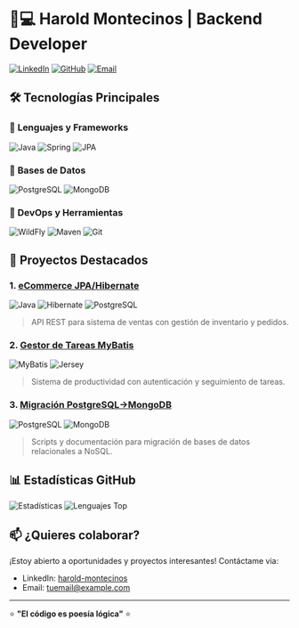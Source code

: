 
# 👨💻 **Harold Montecinos** | Backend Developer

[![LinkedIn](https://img.shields.io/badge/LinkedIn-0077B5?style=for-the-badge&logo=linkedin&logoColor=white)](https://www.linkedin.com/in/harold-montecinos/)
[![GitHub](https://img.shields.io/badge/GitHub-100000?style=for-the-badge&logo=github&logoColor=white)](https://github.com/harold-20-06)
[![Email](https://img.shields.io/badge/Gmail-D14836?style=for-the-badge&logo=gmail&logoColor=white)](mailto:tuemail@example.com)

## 🛠 **Tecnologías Principales**

### 🔹 **Lenguajes y Frameworks**
![Java](https://img.shields.io/badge/Java-ED8B00?style=for-the-badge&logo=openjdk&logoColor=white)
![Spring](https://img.shields.io/badge/Spring-6DB33F?style=for-the-badge&logo=spring&logoColor=white)
![JPA](https://img.shields.io/badge/JPA-Hibernate-59666C?style=for-the-badge&logo=hibernate&logoColor=white)

### 🔹 **Bases de Datos**
![PostgreSQL](https://img.shields.io/badge/PostgreSQL-316192?style=for-the-badge&logo=postgresql&logoColor=white)
![MongoDB](https://img.shields.io/badge/MongoDB-4EA94B?style=for-the-badge&logo=mongodb&logoColor=white)

### 🔹 **DevOps y Herramientas**
![WildFly](https://img.shields.io/badge/WildFly-FF9900?style=for-the-badge&logo=wildfly&logoColor=white)
![Maven](https://img.shields.io/badge/Maven-C71A36?style=for-the-badge&logo=apache-maven&logoColor=white)
![Git](https://img.shields.io/badge/Git-F05032?style=for-the-badge&logo=git&logoColor=white)

## 🚀 **Proyectos Destacados**

### 1. [eCommerce JPA/Hibernate](https://github.com/harold-20-06/ecommerce-JPA-HIBERNATE-CFX-SOAP)
![Java](https://img.shields.io/badge/-Java-f89820) ![Hibernate](https://img.shields.io/badge/-Hibernate-59666C) ![PostgreSQL](https://img.shields.io/badge/-PostgreSQL-336791)
> API REST para sistema de ventas con gestión de inventario y pedidos.

### 2. [Gestor de Tareas MyBatis](https://github.com/harold-20-06/GestionDeTareas-MyBatis-Rest-Jersey)
![MyBatis](https://img.shields.io/badge/-MyBatis-A91E22) ![Jersey](https://img.shields.io/badge/-Jersey-76B9E0)
> Sistema de productividad con autenticación y seguimiento de tareas.

### 3. [Migración PostgreSQL→MongoDB](https://github.com/harold-20-06/Migracion_Postgresql-MongoDB)
![PostgreSQL](https://img.shields.io/badge/-PostgreSQL-336791) ![MongoDB](https://img.shields.io/badge/-MongoDB-47A248)
> Scripts y documentación para migración de bases de datos relacionales a NoSQL.

## 📊 **Estadísticas GitHub**
![Estadísticas](https://github-readme-stats.vercel.app/api?username=harold-20-06&show_icons=true&theme=radical&hide_border=true)
![Lenguajes Top](https://github-readme-stats.vercel.app/api/top-langs/?username=harold-20-06&layout=compact&theme=radical&hide_border=true)

## 📫 **¿Quieres colaborar?**
¡Estoy abierto a oportunidades y proyectos interesantes! Contáctame via:
- LinkedIn: [harold-montecinos](https://www.linkedin.com/in/harold-montecinos/)
- Email: [tuemail@example.com](mailto:tuemail@example.com)

---

⭐ **"El código es poesía lógica"** ⭐